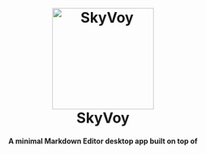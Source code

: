
<h1 align="center">
  <br>
  <a href="http://www.amitmerchant.com/electron-markdownify"><img src="https://raw.githubusercontent.com/omphilejmatsobe/SkyVoy/master/ProjectDisplay/markdownify.png" alt="SkyVoy" width="200"></a>
  <br>
  SkyVoy
  <br>
</h1>

<h4 align="center">A minimal Markdown Editor desktop app built on top of</h4>